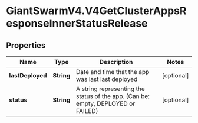 # GiantSwarmV4.V4GetClusterAppsResponseInnerStatusRelease

## Properties
Name | Type | Description | Notes
------------ | ------------- | ------------- | -------------
**lastDeployed** | **String** | Date and time that the app was last last deployed | [optional] 
**status** | **String** | A string representing the status of the app. (Can be: empty, DEPLOYED or FAILED) | [optional] 


